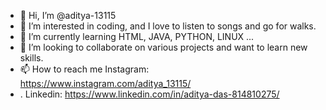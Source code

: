 - 👋 Hi, I’m @aditya-13115
- 👀 I’m interested in coding, and I love to listen to songs and go for walks.
- 🌱 I’m currently learning HTML, JAVA, PYTHON, LINUX ...
- 💞️ I’m looking to collaborate on various projects and want to learn new skills.
- 📫 How to reach me Instagram: https://www.instagram.com/aditya_13115/
- .                   Linkedin: https://www.linkedin.com/in/aditya-das-814810275/

<!---
aditya-13115/aditya-13115 is a ✨ special ✨ repository because its `README.md` (this file) appears on your GitHub profile.
You can click the Preview link to take a look at your changes.
--->
